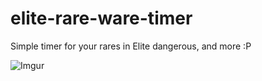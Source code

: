 elite-rare-ware-timer
=====================

Simple timer for your rares in Elite dangerous, and more :P

![Imgur](http://i.imgur.com/OVnkQU3.png)
